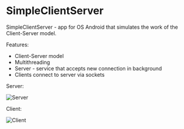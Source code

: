 # SimpleClientServer
SimpleClientServer - app for OS Android that simulates the work of the Client-Server model.

Features:
- Client-Server model
- Multithreading
- Server - service that accepts new connection in background
- Clients connect to server via sockets

Server:

![Server](http://i.imgur.com/9QGKB0c.jpg)

Client:

![Client](http://i.imgur.com/8pUgyMU.jpg)
